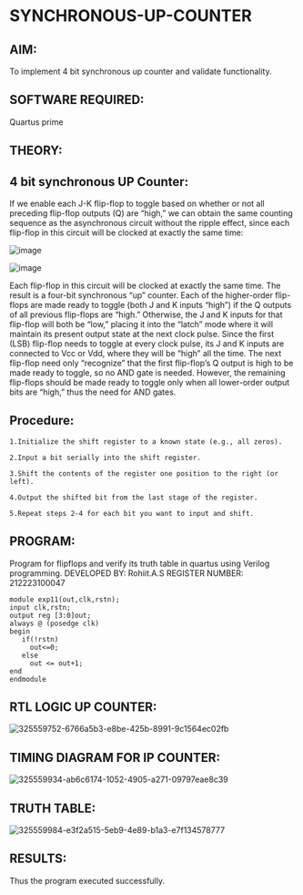 # SYNCHRONOUS-UP-COUNTER


## AIM:

To implement 4 bit synchronous up counter and validate functionality.

## SOFTWARE REQUIRED:

Quartus prime

## THEORY:

## 4 bit synchronous UP Counter:

If we enable each J-K flip-flop to toggle based on whether or not all preceding flip-flop outputs (Q) are “high,” we can obtain the same counting sequence as the asynchronous circuit without the ripple effect, since each flip-flop in this circuit will be clocked at exactly the same time:

![image](https://github.com/naavaneetha/SYNCHRONOUS-UP-COUNTER/assets/154305477/d5db3fa0-e413-404c-b80e-b2f39d82e7e8)


![image](https://github.com/naavaneetha/SYNCHRONOUS-UP-COUNTER/assets/154305477/52cb61eb-d04b-442d-810c-31185a68410b)

Each flip-flop in this circuit will be clocked at exactly the same time.
The result is a four-bit synchronous “up” counter. Each of the higher-order flip-flops are made ready to toggle (both J and K inputs “high”) if the Q outputs of all previous flip-flops are “high.”
Otherwise, the J and K inputs for that flip-flop will both be “low,” placing it into the “latch” mode where it will maintain its present output state at the next clock pulse.
Since the first (LSB) flip-flop needs to toggle at every clock pulse, its J and K inputs are connected to Vcc or Vdd, where they will be “high” all the time.
The next flip-flop need only “recognize” that the first flip-flop’s Q output is high to be made ready to toggle, so no AND gate is needed.
However, the remaining flip-flops should be made ready to toggle only when all lower-order output bits are “high,” thus the need for AND gates.

## Procedure:

```
1.Initialize the shift register to a known state (e.g., all zeros).

2.Input a bit serially into the shift register.

3.Shift the contents of the register one position to the right (or left).

4.Output the shifted bit from the last stage of the register.

5.Repeat steps 2-4 for each bit you want to input and shift.
```

## PROGRAM:
 Program for flipflops and verify its truth table in quartus using Verilog programming. 
 DEVELOPED BY: Rohiit.A.S
 REGISTER NUMBER: 212223100047
```
module exp11(out,clk,rstn);
input clk,rstn;
output reg [3:0]out;
always @ (posedge clk)
begin
   if(!rstn)
     out<=0;
   else 
     out <= out+1;
end
endmodule
```
## RTL LOGIC UP COUNTER:
![325559752-6766a5b3-e8be-425b-8991-9c1564ec02fb](https://github.com/Keerthana-VJ/SYNCHRONOUS-UP-COUNTER/assets/149347704/04e3c990-074d-4ae5-99d7-5c2b79b4bc3e)

## TIMING DIAGRAM FOR IP COUNTER:

![325559934-ab6c6174-1052-4905-a271-09797eae8c39](https://github.com/Keerthana-VJ/SYNCHRONOUS-UP-COUNTER/assets/149347704/128de7b7-6e57-42d8-a27e-34600aa0275c)

## TRUTH TABLE:
![325559984-e3f2a515-5eb9-4e89-b1a3-e7f134578777](https://github.com/Keerthana-VJ/SYNCHRONOUS-UP-COUNTER/assets/149347704/b75ef146-b4c8-4718-87fa-c3d60f2c4dce)


## RESULTS:
Thus the program executed successfully.
